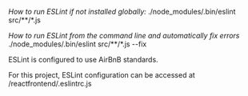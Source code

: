 *How to run ESLint if not installed globally:*
./node_modules/.bin/eslint src/**/*.js

*How to run ESLint from the command line and automatically fix errors*
./node_modules/.bin/eslint src/**/*.js --fix

ESLint is configured to use AirBnB standards.

For this project, ESLint configuration can be accessed at /reactfrontend/.eslintrc.js
